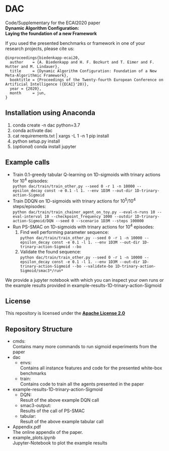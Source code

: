 # DAC
Code/Supplementary for the ECAI2020 paper<BR>
**Dynamic Algorithm Configuration:<BR>Laying the foundation of a new Framework**

If you used the presented benchmarks or framework in one of your research projects, please cite us:

    @inproceedings{biedenkapp-ecai20,
      author    = {A. Biedenkapp and H. F. Bozkurt and T. Eimer and F. Hutter and M. Lindauer},
      title     = {Dynamic Algorithm Configuration: Foundation of a New Meta-Algorithmic Framework},
      booktitle = {Proceedings of the Twenty-fourth European Conference on Artificial Intelligence ({ECAI}'20)},
      year = {2020},
      month     = jun,
    }


## Installation using Anaconda
1. conda create -n dac python=3.7
2. conda activate dac
3. cat requirements.txt | xargs -L 1 -n 1 pip install
4. python setup.py install
5. (*optional*) conda install jupyter 

## Example calls
* Train 0.1-greedy tabular Q-learning on 1D-sigmoids with trinary actions for 10<sup>4</sup> episodes:<BR>
```python dac/train/train_other.py --seed 0 -r 1 -n 10000 --epsilon_decay const -e 0.1 -l 1. --env 1D3M --out-dir 1D-trinary-action-Sigmoid```
* Train DDQN on 1D-sigmoids with trinary actions for 10<sup>5</sup>/10<sup>4</sup> steps/episodes:<BR>
```python dac/train/train_chainer_agent_on_toy.py --eval-n-runs 10 --eval-interval 10 --checkpoint_frequency 1000 --outdir 1D-trinary-action-Sigmoid/DQN --seed 0 --scenario 1D3M --steps 100000```
* Run PS-SMAC on 1D-sigmoids with trinary actions for 10<sup>4</sup> episodes:
  1. Find well performing parameter sequence:<BR>
  ```python dac/train/train_other.py --seed 0 -r 1 -n 10000 --epsilon_decay const -e 0.1 -l 1. --env 1D3M --out-dir 1D-trinary-action-Sigmoid --bo```
  2. Validate the found sequence:<BR>
  ```python dac/train/train_other.py --seed 0 -r 1 -n 10000 --epsilon_decay const -e 0.1 -l 1. --env 1D3M --out-dir 1D-trinary-action-Sigmoid --bo --validate-bo 1D-trinary-action-Sigmoid/smac3*/run*```

We provide a jupyter notebook with which you can inspect your own runs or the example results provided in example-results-1D-trinary-action-Sigmoid

## License
This repository is licensed under the [**Apache License 2.0**](LICENSE)

## Repository Structure
* cmds:<BR>
  Contains many more commands to run sigmoid experiments from the paper
* dac
  * envs:<BR>
    Contains all instance features and code for the presented white-box benchmarks
  * train:<BR>
    Contains code to train all the agents presented in the paper
* example-results-1D-trinary-action-Sigmoid
  * DQN: <BR>
    Result of the above example DQN call
  * smac3-output:<BR>
    Results of the call of PS-SMAC
  * tabular:<BR>
    Result of the above example tabular call
* Appendix.pdf<BR>
  The online appendix of the paper.
* example_plots.ipynb<BR>
  Jupyter-Notebook to plot the example results